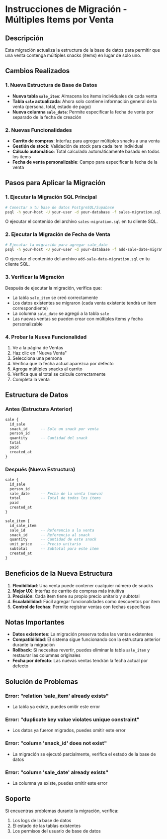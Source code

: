 # Instrucciones de Migración - Múltiples Items por Venta

## Descripción
Esta migración actualiza la estructura de la base de datos para permitir que una venta contenga múltiples snacks (items) en lugar de solo uno.

## Cambios Realizados

### 1. Nueva Estructura de Base de Datos
- **Nueva tabla `sale_item`**: Almacena los items individuales de cada venta
- **Tabla `sale` actualizada**: Ahora solo contiene información general de la venta (persona, total, estado de pago)
- **Nueva columna `sale_date`**: Permite especificar la fecha de venta por separado de la fecha de creación

### 2. Nuevas Funcionalidades
- **Carrito de compras**: Interfaz para agregar múltiples snacks a una venta
- **Gestión de stock**: Validación de stock para cada item individual
- **Cálculo automático**: Total calculado automáticamente basado en todos los items
- **Fecha de venta personalizable**: Campo para especificar la fecha de la venta

## Pasos para Aplicar la Migración

### 1. Ejecutar la Migración SQL Principal
```bash
# Conectar a tu base de datos PostgreSQL/Supabase
psql -h your-host -U your-user -d your-database -f sales-migration.sql
```

O ejecutar el contenido del archivo `sales-migration.sql` en tu cliente SQL.

### 2. Ejecutar la Migración de Fecha de Venta
```bash
# Ejecutar la migración para agregar sale_date
psql -h your-host -U your-user -d your-database -f add-sale-date-migration.sql
```

O ejecutar el contenido del archivo `add-sale-date-migration.sql` en tu cliente SQL.

### 3. Verificar la Migración
Después de ejecutar la migración, verifica que:
- La tabla `sale_item` se creó correctamente
- Los datos existentes se migraron (cada venta existente tendrá un item correspondiente)
- La columna `sale_date` se agregó a la tabla `sale`
- Las nuevas ventas se pueden crear con múltiples items y fecha personalizable

### 4. Probar la Nueva Funcionalidad
1. Ve a la página de Ventas
2. Haz clic en "Nueva Venta"
3. Selecciona una persona
4. Verifica que la fecha actual aparezca por defecto
5. Agrega múltiples snacks al carrito
6. Verifica que el total se calcule correctamente
7. Completa la venta

## Estructura de Datos

### Antes (Estructura Anterior)
```sql
sale {
  id_sale
  snack_id      -- Solo un snack por venta
  person_id
  quantity      -- Cantidad del snack
  total
  paid
  created_at
}
```

### Después (Nueva Estructura)
```sql
sale {
  id_sale
  person_id
  sale_date     -- Fecha de la venta (nueva)
  total         -- Total de todos los items
  paid
  created_at
}

sale_item {
  id_sale_item
  sale_id       -- Referencia a la venta
  snack_id      -- Referencia al snack
  quantity      -- Cantidad de este snack
  unit_price    -- Precio unitario
  subtotal      -- Subtotal para este item
  created_at
}
```

## Beneficios de la Nueva Estructura

1. **Flexibilidad**: Una venta puede contener cualquier número de snacks
2. **Mejor UX**: Interfaz de carrito de compras más intuitiva
3. **Precisión**: Cada item tiene su propio precio unitario y subtotal
4. **Escalabilidad**: Fácil agregar funcionalidades como descuentos por item
5. **Control de fechas**: Permite registrar ventas con fechas específicas

## Notas Importantes

- **Datos existentes**: La migración preserva todas las ventas existentes
- **Compatibilidad**: El sistema sigue funcionando con la estructura anterior durante la migración
- **Rollback**: Si necesitas revertir, puedes eliminar la tabla `sale_item` y restaurar las columnas originales
- **Fecha por defecto**: Las nuevas ventas tendrán la fecha actual por defecto

## Solución de Problemas

### Error: "relation 'sale_item' already exists"
- La tabla ya existe, puedes omitir este error

### Error: "duplicate key value violates unique constraint"
- Los datos ya fueron migrados, puedes omitir este error

### Error: "column 'snack_id' does not exist"
- La migración se ejecutó parcialmente, verifica el estado de la base de datos

### Error: "column 'sale_date' already exists"
- La columna ya existe, puedes omitir este error

## Soporte
Si encuentras problemas durante la migración, verifica:
1. Los logs de la base de datos
2. El estado de las tablas existentes
3. Los permisos del usuario de base de datos
